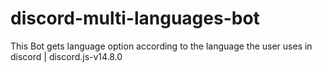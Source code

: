 # discord-multi-languages-bot
This Bot gets language option according to the language the user uses in discord | discord.js-v14.8.0
